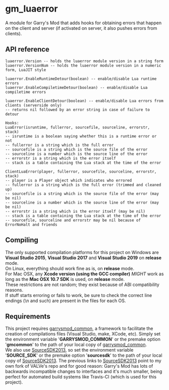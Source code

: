 # gm\_luaerror

A module for Garry's Mod that adds hooks for obtaining errors that happen on the client and server (if activated on server, it also pushes errors from clients).

## API reference

    luaerror.Version -- holds the luaerror module version in a string form
    luaerror.VersionNum -- holds the luaerror module version in a numeric form, LuaJIT style

    luaerror.EnableRuntimeDetour(boolean) -- enable/disable Lua runtime errors
    luaerror.EnableCompiletimeDetour(boolean) -- enable/disable Lua compiletime errors

    luaerror.EnableClientDetour(boolean) -- enable/disable Lua errors from clients (serverside only)
    -- returns nil followed by an error string in case of failure to detour

    Hooks:
    LuaError(isruntime, fullerror, sourcefile, sourceline, errorstr, stack)
    -- isruntime is a boolean saying whether this is a runtime error or not
    -- fullerror is a string which is the full error
    -- sourcefile is a string which is the source file of the error
    -- sourceline is a number which is the source line of the error
    -- errorstr is a string which is the error itself
    -- stack is a table containing the Lua stack at the time of the error

    ClientLuaError(player, fullerror, sourcefile, sourceline, errorstr, stack)
    -- player is a Player object which indicates who errored
    -- fullerror is a string which is the full error (trimmed and cleaned up)
    -- sourcefile is a string which is the source file of the error (may be nil)
    -- sourceline is a number which is the source line of the error (may be nil)
    -- errorstr is a string which is the error itself (may be nil)
    -- stack is a table containing the Lua stack at the time of the error
    -- sourcefile, sourceline and errorstr may be nil because of ErrorNoHalt and friends

## Compiling

The only supported compilation platforms for this project on Windows are **Visual Studio 2015**, **Visual Studio 2017** and **Visual Studio 2019** on **release** mode.  
On Linux, everything should work fine as is, on **release** mode.  
For Mac OSX, any **Xcode version (using the GCC compiler)** *MIGHT* work as long as the **Mac OSX 10.7 SDK** is used, on **release** mode.  
These restrictions are not random; they exist because of ABI compatibility reasons.  
If stuff starts erroring or fails to work, be sure to check the correct line endings (\n and such) are present in the files for each OS.  

## Requirements

This project requires [garrysmod_common][1], a framework to facilitate the creation of compilations files (Visual Studio, make, XCode, etc). Simply set the environment variable '**GARRYSMOD\_COMMON**' or the premake option '**gmcommon**' to the path of your local copy of [garrysmod_common][1].  
We also use [SourceSDK2013][2], so set the environment variable '**SOURCE\_SDK**' or the premake option '**sourcesdk**' to the path of your local copy of [SourceSDK2013][2]. The previous links to [SourceSDK2013][2] point to my own fork of VALVe's repo and for good reason: Garry's Mod has lots of backwards incompatible changes to interfaces and it's much smaller, being perfect for automated build systems like Travis-CI (which is used for this project).  

  [1]: https://github.com/danielga/garrysmod_common
  [2]: https://github.com/danielga/sourcesdk-minimal
